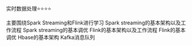 实时数据处理⭐️⭐️⭐️⭐️

主要围绕Spark Streaming和Flink进行学习
Spark streaming的基本架构以及工作流程
Spark streaming的基本调优
Flink的基本架构以及工作流程
Flink的基本调优
Hbase的基本架构
Kafka消息队列